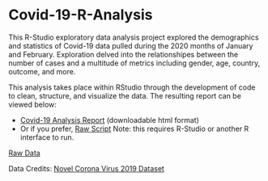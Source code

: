 # Covid-19-R-Analysis
This R-Studio exploratory data analysis project explored the demographics and statistics of Covid-19 data pulled during the 2020 months of January and February. Exploration delved into the relationshipes between the number of cases and a multitude of metrics including gender, age, country, outcome, and more.

This analysis takes place within RStudio through the development of code to clean, structure, and visualize the data. The resulting report can be viewed below:
- [Covid-19 Analysis Report](https://github.com/mlund2k/Covid-19-R-Analysis/blob/main/proj12.html) (downloadable html format)
- Or if you prefer, [Raw Script](https://github.com/mlund2k/Covid-19-R-Analysis/blob/main/script.R) Note: this requires R-Studio or another R interface to run.

[Raw Data](https://github.com/mlund2k/Covid-19-R-Analysis/blob/main/COVID19_line_list_data.csv)

Data Credits: [Novel Corona Virus 2019 Dataset](https://www.kaggle.com/datasets/sudalairajkumar/novel-corona-virus-2019-dataset)
